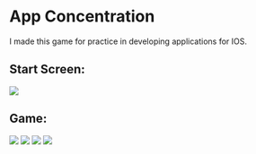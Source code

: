 # App Concentration
I made this game for practice in developing applications for IOS.

## Start Screen:
![](Img/img1.png)

## Game:
![](Img/img2.png)
![](Img/img3.png)
![](Img/img4.png)
![](Img/img5.png) 